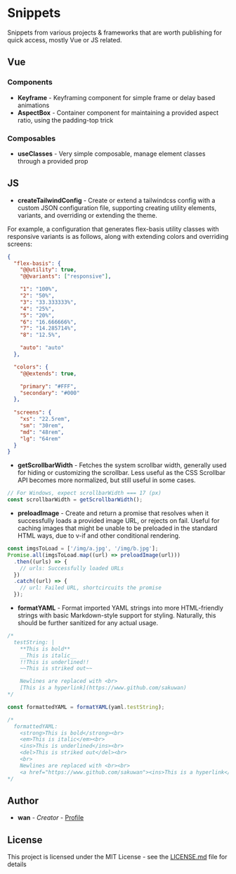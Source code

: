 # Snippets

Snippets from various projects & frameworks that are worth publishing for quick access, mostly Vue or JS related.

## Vue

### Components

* **Keyframe** - Keyframing component for simple frame or delay based animations
* **AspectBox** - Container component for maintaining a provided aspect ratio, using the padding-top trick

### Composables

* **useClasses** - Very simple composable, manage element classes through a provided prop

## JS

* **createTailwindConfig** - Create or extend a tailwindcss config with a custom JSON configuration file, supporting creating utility elements, variants, and overriding or extending the theme.

For example, a configuration that generates flex-basis utility classes with responsive variants is as follows, along with extending colors and overriding screens:

```json
{
  "flex-basis": {
    "@@utility": true,
    "@@variants": ["responsive"],

    "1": "100%",
    "2": "50%",
    "3": "33.333333%",
    "4": "25%",
    "5": "20%",
    "6": "16.666666%",
    "7": "14.285714%",
    "8": "12.5%",

    "auto": "auto"
  },

  "colors": {
    "@@extends": true,

    "primary": "#FFF",
    "secondary": "#000"
  },
  
  "screens": {
    "xs": "22.5rem",
    "sm": "30rem",
    "md": "48rem",
    "lg": "64rem"
  }
}
```

* **getScrollbarWidth** - Fetches the system scrollbar width, generally used for hiding or customizing the scrollbar. Less useful as the CSS Scrollbar API becomes more normalized, but still useful in some cases.

```js
// For Windows, expect scrollbarWidth === 17 (px)
const scrollbarWidth = getScrollbarWidth();
```

* **preloadImage** - Create and return a promise that resolves when it successfully loads a provided image URL, or rejects on fail. Useful for caching images that might be unable to be preloaded in the standard HTML ways, due to v-if and other conditional rendering.

```js
const imgsToLoad = ['/img/a.jpg', '/img/b.jpg'];
Promise.all(imgsToLoad.map((url) => preloadImage(url)))
  .then((urls) => {
    // urls: Successfully loaded URLs
  })
  .catch((url) => {
    // url: Failed URL, shortcircuits the promise
  });
```

* **formatYAML** - Format imported YAML strings into more HTML-friendly strings with basic Markdown-style support for styling. Naturally, this should be further sanitized for any actual usage.

```js
/*
  testString: |
    **This is bold**
    __This is italic__
    !!This is underlined!!
    ~~This is striked out~~

    Newlines are replaced with <br>
    [This is a hyperlink](https://www.github.com/sakuwan)
*/

const formattedYAML = formatYAML(yaml.testString);

/*
  formattedYAML:
    <strong>This is bold</strong><br>
    <em>This is italic</em><br>
    <ins>This is underlined</ins><br>
    <del>This is striked out</del><br>
    <br>
    Newlines are replaced with <br><br>
    <a href="https://www.github.com/sakuwan"><ins>This is a hyperlink</ins></a>
*/
```

## Author

* **wan** - *Creator* - [Profile](https://github.com/sakuwan)

## License

This project is licensed under the MIT License - see the [LICENSE.md](LICENSE.md) file for details

